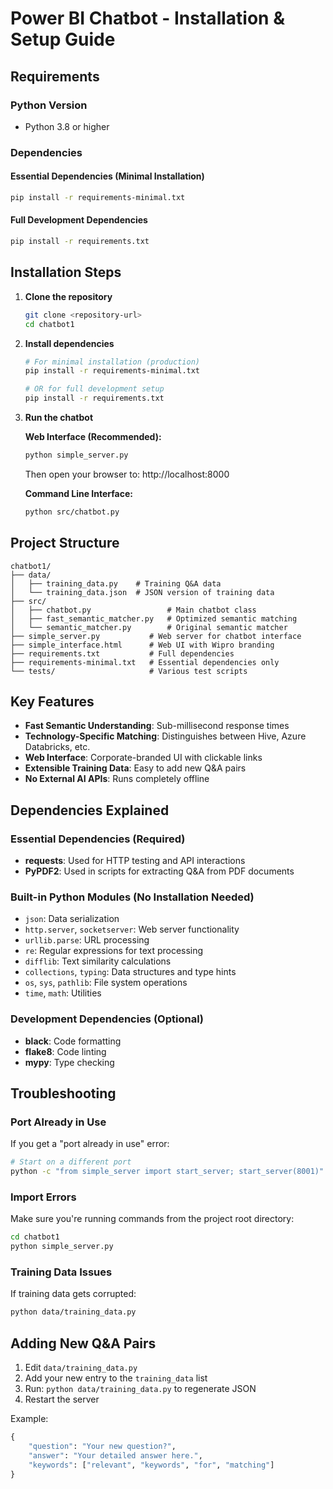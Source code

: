 # Power BI Chatbot - Installation & Setup Guide

## Requirements

### Python Version
- Python 3.8 or higher

### Dependencies

#### Essential Dependencies (Minimal Installation)
```bash
pip install -r requirements-minimal.txt
```

#### Full Development Dependencies  
```bash
pip install -r requirements.txt
```

## Installation Steps

1. **Clone the repository**
   ```bash
   git clone <repository-url>
   cd chatbot1
   ```

2. **Install dependencies**
   ```bash
   # For minimal installation (production)
   pip install -r requirements-minimal.txt
   
   # OR for full development setup
   pip install -r requirements.txt
   ```

3. **Run the chatbot**
   
   **Web Interface (Recommended):**
   ```bash
   python simple_server.py
   ```
   Then open your browser to: http://localhost:8000
   
   **Command Line Interface:**
   ```bash
   python src/chatbot.py
   ```

## Project Structure

```
chatbot1/
├── data/
│   ├── training_data.py    # Training Q&A data
│   └── training_data.json  # JSON version of training data
├── src/
│   ├── chatbot.py                 # Main chatbot class
│   ├── fast_semantic_matcher.py   # Optimized semantic matching
│   └── semantic_matcher.py        # Original semantic matcher
├── simple_server.py           # Web server for chatbot interface
├── simple_interface.html      # Web UI with Wipro branding
├── requirements.txt           # Full dependencies
├── requirements-minimal.txt   # Essential dependencies only
└── tests/                     # Various test scripts
```

## Key Features

- **Fast Semantic Understanding**: Sub-millisecond response times
- **Technology-Specific Matching**: Distinguishes between Hive, Azure Databricks, etc.
- **Web Interface**: Corporate-branded UI with clickable links
- **Extensible Training Data**: Easy to add new Q&A pairs
- **No External AI APIs**: Runs completely offline

## Dependencies Explained

### Essential Dependencies (Required)
- **requests**: Used for HTTP testing and API interactions
- **PyPDF2**: Used in scripts for extracting Q&A from PDF documents

### Built-in Python Modules (No Installation Needed)
- `json`: Data serialization
- `http.server`, `socketserver`: Web server functionality  
- `urllib.parse`: URL processing
- `re`: Regular expressions for text processing
- `difflib`: Text similarity calculations
- `collections`, `typing`: Data structures and type hints
- `os`, `sys`, `pathlib`: File system operations
- `time`, `math`: Utilities

### Development Dependencies (Optional)
- **black**: Code formatting
- **flake8**: Code linting
- **mypy**: Type checking

## Troubleshooting

### Port Already in Use
If you get a "port already in use" error:
```bash
# Start on a different port
python -c "from simple_server import start_server; start_server(8001)"
```

### Import Errors
Make sure you're running commands from the project root directory:
```bash
cd chatbot1
python simple_server.py
```

### Training Data Issues
If training data gets corrupted:
```bash
python data/training_data.py
```

## Adding New Q&A Pairs

1. Edit `data/training_data.py`
2. Add your new entry to the `training_data` list
3. Run: `python data/training_data.py` to regenerate JSON
4. Restart the server

Example:
```python
{
    "question": "Your new question?",
    "answer": "Your detailed answer here.",
    "keywords": ["relevant", "keywords", "for", "matching"]
}
```